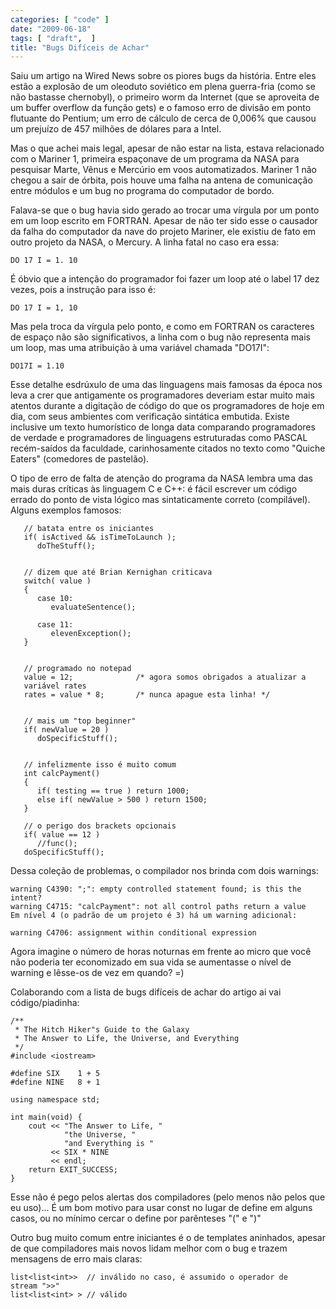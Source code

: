 ```yaml
---
categories: [ "code" ]
date: "2009-06-18"
tags: [ "draft",  ]
title: "Bugs Difíceis de Achar"
---
```

Saiu um artigo na Wired News sobre os piores bugs da história. Entre
eles estão a explosão de um oleoduto soviético em plena guerra-fria
(como se não bastasse chernobyl), o primeiro worm da Internet (que se
aproveita de um buffer overflow da função gets) e o famoso erro de
divisão em ponto flutuante do Pentium; um erro de cálculo de cerca de
0,006% que causou um prejuízo de 457 milhões de dólares para a Intel.

Mas o que achei mais legal, apesar de não estar na lista, estava
relacionado com o Mariner 1, primeira espaçonave de um programa da NASA
para pesquisar Marte, Vênus e Mercúrio em voos automatizados. Mariner
1 não chegou a sair de órbita, pois houve uma falha na antena de
comunicação entre módulos e um bug no programa do computador de bordo.

Falava-se que o bug havia sido gerado ao trocar uma vírgula por um ponto
em um loop escrito em FORTRAN. Apesar de não ter sido esse o causador
da falha do computador da nave do projeto Mariner, ele existiu de fato
em outro projeto da NASA, o Mercury. A linha fatal no caso era essa:

    DO 17 I = 1. 10

É óbvio que a intenção do programador foi fazer um loop até o label
17 dez vezes, pois a instrução para isso é:

    DO 17 I = 1, 10

Mas pela troca da vírgula pelo ponto, e como em FORTRAN os caracteres
de espaço não são significativos, a linha com o bug não representa
mais um loop, mas uma atribuição à uma variável chamada "DO17I":

    DO17I = 1.10

Esse detalhe esdrúxulo de uma das linguagens mais famosas da época nos
leva a crer que antigamente os programadores deveriam estar muito mais
atentos durante a digitação de código do que os programadores de hoje
em dia, com seus ambientes com verificação sintática embutida. Existe
inclusive um texto humorístico de longa data comparando programadores
de verdade e programadores de linguagens estruturadas como PASCAL
recém-saídos da faculdade, carinhosamente citados no texto como
"Quiche Eaters" (comedores de pastelão).

O tipo de erro de falta de atenção do programa da NASA lembra uma
das mais duras críticas às linguagem C e C++: é fácil escrever um
código errado do ponto de vista lógico mas sintaticamente correto
(compilável). Alguns exemplos famosos:

       // batata entre os iniciantes
       if( isActived && isTimeToLaunch );
          doTheStuff();
    
    
       // dizem que até Brian Kernighan criticava
       switch( value )
       {
          case 10: 
             evaluateSentence();
    
          case 11: 
             elevenException();
       }
    
    
       // programado no notepad
       value = 12;              /* agora somos obrigados a atualizar a
       variável rates
       rates = value * 8;       /* nunca apague esta linha! */
    
    
       // mais um "top beginner"
       if( newValue = 20 )
          doSpecificStuff();
    
    
       // infelizmente isso é muito comum
       int calcPayment()
       {
          if( testing == true ) return 1000;
          else if( newValue > 500 ) return 1500;
       }
    
       // o perigo dos brackets opcionais
       if( value == 12 )
          //func();
       doSpecificStuff();

Dessa coleção de problemas, o compilador nos brinda com dois warnings:

    warning C4390: ";": empty controlled statement found; is this the
    intent?
    warning C4715: "calcPayment": not all control paths return a value
    Em nível 4 (o padrão de um projeto é 3) há um warning adicional:
    
    warning C4706: assignment within conditional expression

Agora imagine o número de horas noturnas em frente ao micro que você
não poderia ter economizado em sua vida se aumentasse o nível de
warning e lêsse-os de vez em quando? =)

Colaborando com a lista de bugs difíceis de achar do artigo ai vai
código/piadinha:

    /** 
     * The Hitch Hiker"s Guide to the Galaxy 
     * The Answer to Life, the Universe, and Everything
     */
    #include <iostream>
    
    #define SIX    1 + 5
    #define NINE   8 + 1
    
    using namespace std;
    
    int main(void) {
        cout << "The Answer to Life, "
                "the Universe, "
                "and Everything is " 
             << SIX * NINE 
             << endl;
        return EXIT_SUCCESS;
    }

Esse não é pego pelos alertas dos compiladores (pelo menos não pelos
que eu uso)... É um bom motivo para usar const no lugar de define em
alguns casos, ou no mínimo cercar o define por parênteses "(" e ")"

Outro bug muito comum entre iniciantes é o de templates aninhados,
apesar de que compiladores mais novos lidam melhor com o bug e trazem
mensagens de erro mais claras:

    list<list<int>>  // inválido no caso, é assumido o operador de
    stream ">>"
    list<list<int> > // válido
